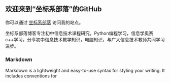 ## 欢迎来到“坐标系部落”的GitHub

你可以通过 [坐标系部落](http://www.zbxx.net) 访问我的站点。

坐标系部落博客专注初中信息技术课程研究，Python编程学习，信息学奥赛c++学习，分享初中信息技术教学知识，电脑知识，与广大信息技术教师共同学习进步。

### Markdown

Markdown is a lightweight and easy-to-use syntax for styling your writing. It includes conventions for

